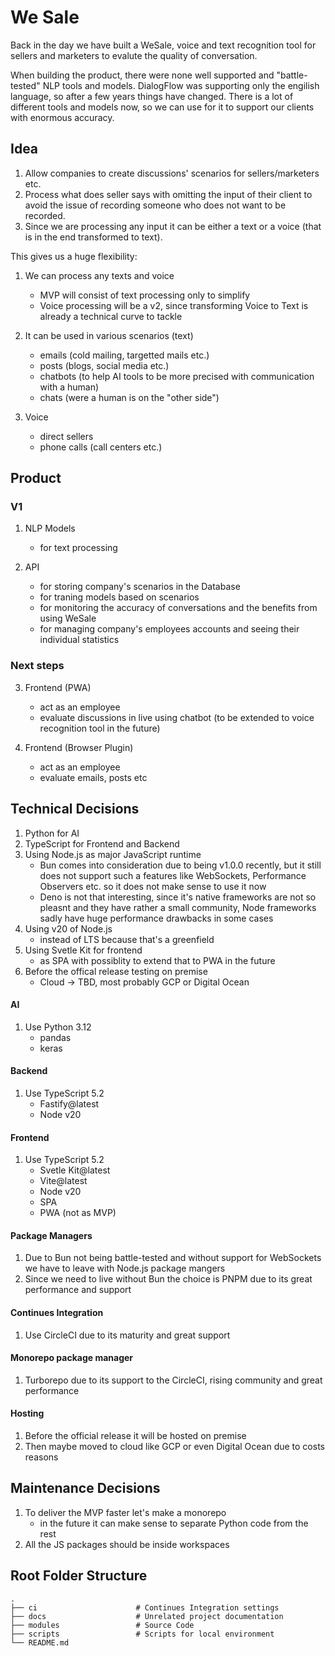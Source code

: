 # We Sale

Back in the day we have built a WeSale, voice and text recognition tool for sellers and marketers to evalute the quality of conversation.

When building the product, there were none well supported and "battle-tested" NLP tools and models.
DialogFlow was supporting only the engilish language, so after a few years things have changed.
There is a lot of different tools and models now, so we can use for it to support our clients with enormous accuracy.

## Idea

1. Allow companies to create discussions' scenarios for sellers/marketers etc.
2. Process what does seller says with omitting the input of their client to avoid the issue of recording someone who does not want to be recorded.
3. Since we are processing any input it can be either a text or a voice (that is in the end transformed to text).

This gives us a huge flexibility:
1. We can process any texts and voice
    - MVP will consist of text processing only to simplify
    - Voice processing will be a v2, since transforming Voice to Text is already a technical curve to tackle

2. It can be used in various scenarios (text)
    - emails (cold mailing, targetted mails etc.)
    - posts (blogs, social media etc.)
    - chatbots (to help AI tools to be more precised with communication with a human)
    - chats (were a human is on the "other side")

3. Voice
    - direct sellers
    - phone calls (call centers etc.)

## Product

### V1

1. NLP Models
    - for text processing

2. API
    - for storing company's scenarios in the Database
    - for traning models based on scenarios
    - for monitoring the accuracy of conversations and the benefits from using WeSale
    - for managing company's employees accounts and seeing their individual statistics

### Next steps

3. Frontend (PWA)
    - act as an employee
    - evaluate discussions in live using chatbot (to be extended to voice recognition tool in the future)

4. Frontend (Browser Plugin)
    - act as an employee
    - evaluate emails, posts etc

## Technical Decisions

1. Python for AI
2. TypeScript for Frontend and Backend
3. Using Node.js as major JavaScript runtime
    - Bun comes into consideration due to being v1.0.0 recently, but it still does not support such a features like WebSockets, Performance Observers etc. so it does not make sense to use it now
    - Deno is not that interesting, since it's native frameworks are not so pleasnt and they have rather a small community, Node frameworks sadly have huge performance drawbacks in some cases
4. Using v20 of Node.js
    - instead of LTS because that's a greenfield
5. Using Svetle Kit for frontend
    - as SPA with possiblity to extend that to PWA in the future
6. Before the offical release testing on premise
    - Cloud -> TBD, most probably GCP or Digital Ocean

#### AI

1. Use Python 3.12
    - pandas
    - keras

#### Backend

1. Use TypeScript 5.2
    - Fastify@latest
    - Node v20

#### Frontend

1. Use TypeScript 5.2
    - Svetle Kit@latest
    - Vite@latest
    - Node v20
    - SPA
    - PWA (not as MVP)

#### Package Managers

1. Due to Bun not being battle-tested and without support for WebSockets we have to leave with Node.js package mangers
2. Since we need to live without Bun the choice is PNPM due to its great performance and support


#### Continues Integration

1. Use CircleCI due to its maturity and great support

#### Monorepo package manager

1. Turborepo due to its support to the CircleCI, rising community and great performance

#### Hosting

1. Before the official release it will be hosted on premise
2. Then maybe moved to cloud like GCP or even Digital Ocean due to costs reasons


## Maintenance Decisions

1. To deliver the MVP faster let's make a monorepo
    - in the future it can make sense to separate Python code from the rest
2. All the JS packages should be inside workspaces


## Root Folder Structure

    .
    ├── ci                      # Continues Integration settings
    ├── docs                    # Unrelated project documentation
    ├── modules                 # Source Code
    ├── scripts                 # Scripts for local environment
    └── README.md
